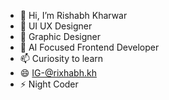 - 👋 Hi, I’m Rishabh Kharwar
- 👀 UI UX Designer 
- 🌱 Graphic Designer 
- 💞️ AI Focused Frontend Developer 
- 📫 Curiosity to learn
- 😄 IG-@rixhabh.kh
- ⚡ Night Coder

<!---
Rixhabh-k/Rixhabh-k is a ✨ special ✨ repository because its `README.md` (this file) appears on your GitHub profile.
You can click the Preview link to take a look at your changes.
--->
